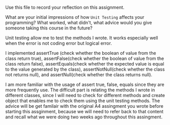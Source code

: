 Use this file to record your reflection on this assignment.

What are your initial impressions of how `Unit Testing` affects your programming?
What worked, what didn't, what advice would you give someone taking this course in the future?

Unit testing allow me to test the methods I wrote. It works especially well when the error is not coding error but logical error. 

I implemented assertTrue (check whether the boolean of value from the class return true), assertFalse(check whether the boolean of value from the class return false), assertEquals(check whether the expected value is equal to the value generated by the class), assertNotNull(check whether the class not returns null), and assertNull(check whether the class returns null). 

I am more familiar with the usage of assert true, false, equals since they are more frequently use. The difficult part is relating the methods I wrote in different classes, since I will need to check for different methods and create object that enables me to check them using the unit testing methods. The advice will be get familair with the original A4 assingment you wrote before starting this assginment, because we will need to refer back to that content and recall what we were doing two weeks ago throughout this assingment. 